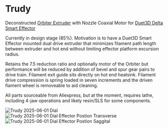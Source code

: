 # Trudy
Deconstructed [Orbiter Extruder](https://www.orbiterprojects.com/the-true-story-of-orbiter-v2-0/) with Nozzle Coaxial Motor for [Duet3D Delta Smart Effector](https://www.duet3d.com/deltasmarteffector)

Currently in design stage (85%).  Motivation is to have a Duet3D Smart Effector mounted dual drive extruder that minimizes filament path length between extruder and hot end without limiting effector platform excursion radius.

Retains the 7.5 reduction ratio and optionally motor of the Orbiter but performance will be reduced by addition of bevel and spur gear pairs to drive train.  Filament exit guide sits directly on hot end heatsink.  Filament drive compression is spring loaded in seven increments and the driven fiament wheel is removeable to aid cleaning. 

All parts sourceable from Aliexpress, but at the moment, requires lathe, including 4-jaw operations and likely resin/SLS for some components.

![Trudy 2025-06-01 Dial](https://github.com/user-attachments/assets/c498f7c0-a2fa-4ddb-9f3d-167a7312ef4c)
![Trudy 2025-06-01 Dial Effector Postion Transverse](https://github.com/user-attachments/assets/cfda9886-b373-491d-a3e9-d7f310716018)
![Trudy 2025-06-01 Dial Effector Postion Saggital](https://github.com/user-attachments/assets/1920596e-7786-4003-ba98-5caf58d9991f)
